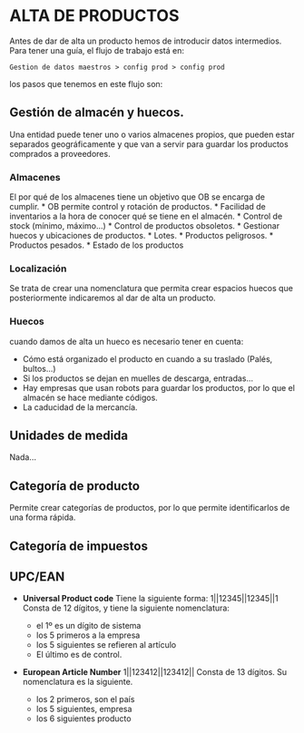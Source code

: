 ALTA DE PRODUCTOS
=================
Antes de dar de alta un producto hemos de introducir datos intermedios. Para tener
una guía, el flujo de trabajo está en:

	Gestion de datos maestros > config prod > config prod

los pasos que tenemos en este flujo son:
## Gestión de almacén y huecos.
Una entidad puede tener uno o varios almacenes propios, que pueden estar separados
geográficamente y que van a servir para guardar los productos comprados a 
proveedores. 

### Almacenes
El por qué de los almacenes tiene un objetivo que OB se encarga de
cumplir. 
	* OB permite control y rotación de productos.
	* Facilidad de inventarios a la hora de conocer qué se tiene en el almacén.
	* Control de stock (mínimo, máximo...)
	* Control de productos obsoletos.
	* Gestionar huecos y ubicaciones de productos.
	* Lotes.
	* Productos peligrosos.
	* Productos pesados.
	* Estado de los productos

### Localización
Se trata de crear una nomenclatura que permita crear espacios huecos que posteriormente
indicaremos al dar de alta un producto. 

### Huecos
cuando damos de alta un hueco es necesario tener en cuenta:
* Cómo está organizado el producto en cuando a su traslado (Palés, bultos...)
* Si los productos se dejan en muelles de descarga, entradas...
* Hay empresas que usan robots para guardar los productos, por lo que el almacén
se hace mediante códigos.
* La caducidad de la mercancía.


## Unidades de medida
Nada...

## Categoría de producto
Permite crear categorías de productos, por lo que permite identificarlos de una 
forma rápida.

## Categoría de impuestos


## UPC/EAN
* __Universal Product code__
Tiene la siguiente forma:
1||12345||12345||1
Consta de 12 dígitos, y tiene la siguiente nomenclatura:
	* el 1º es un dígito de sistema
	* los 5 primeros a la empresa
	* los 5 siguientes se refieren al artículo
	* El último es de control.

* __European Article Number__
1||123412||123412||
Consta de 13 dígitos. Su nomenclatura es la siguiente.
	* los 2 primeros, son el país
	* los 5 siguientes, empresa
	* los 6 siguientes producto
